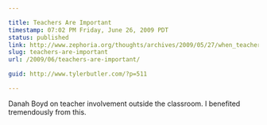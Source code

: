 ```yaml
---

title: Teachers Are Important
timestamp: 07:02 PM Friday, June 26, 2009 PDT
status: published
link: http://www.zephoria.org/thoughts/archives/2009/05/27/when_teachers_a.html
slug: teachers-are-important
url: /2009/06/teachers-are-important/

guid: http://www.tylerbutler.com/?p=511

---
```


Danah Boyd on teacher involvement outside the classroom. I benefited
tremendously from this.
